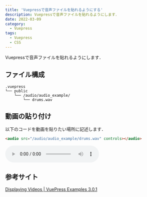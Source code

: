 ```yaml
---
title: 'Vuepressで音声ファイルを貼れるようにする'
description: Vuepressで音声ファイルを貼れるようにします．
date: 2022-03-09
category: 
  - Vuepress
tags:
  - Vuepress
  - CSS
---
```

Vuepressで音声ファイルを貼れるようにします．

<!-- more -->

<ClientOnly>
  <CallInArticleAdsense />
</ClientOnly>








## ファイル構成
```
.vuepress
└── public
    └── /audio/audio_example/
        └── drums.wav
```

## 動画の貼り付け
以下のコードを動画を貼りたい場所に記述します．
```md
<audio src="/audio/audio_example/drums.wav" controls></audio>
```

<audio src="/audio/audio_example/drums.wav" controls></audio>


## 参考サイト
[Displaying Videos | VuePress Examples 3.0.1](https://vuepress-examples.netlify.app/demos/video/)






<ClientOnly>
  <CallInArticleAdsense />
</ClientOnly>
